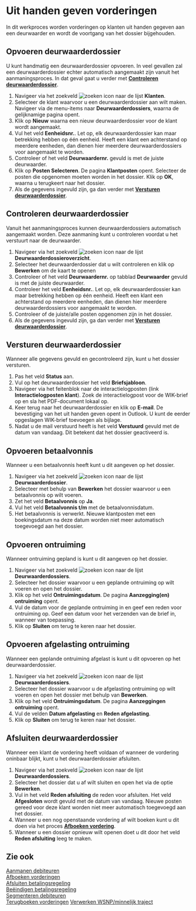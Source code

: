 # Uit handen geven vorderingen

In dit werkproces worden vorderingen op klanten uit handen gegeven aan een deurwaarder en wordt de voortgang van het dossier bijgehouden.

## Opvoeren deurwaarderdossier

U kunt handmatig een deurwaarderdossier opvoeren. In veel gevallen zal een deurwaarderdossier echter automatisch aangemaakt zijn vanuit het aanmaningsproces. In dat geval gaat u verder met **[Controleren deurwaarderdossier](#controleren-deurwaarderdossier)**.

1. Navigeer via het zoekveld ![zoeken icon](/assets/images/zoeken.png "zoeken icon") naar de lijst **Klanten**.
2. Selecteer de klant waarvoor u een deurwaarderdossier aan wilt maken. Navigeer via de menu-items naar  **Deurwaarderdossiers**, waarna de gelijknamige pagina opent.
3. Klik op **Nieuw** waarna een nieuw deurwaarderdossier voor de klant wordt aangemaakt.
4. Vul het veld **Eenheidsnr.**. Let op, elk deurwaarderdossier kan maar betrekking hebben op één eenheid. Heeft een klant een achterstand op meerdere eenheden, dan dienen hier meerdere deurwaarderdossiers voor aangemaakt te worden.
5. Controleer of het veld **Deurwaardernr.** gevuld is met de juiste deurwaarder.
6. Klik op **Posten Selecteren**. De pagina **Klantposten** opent. Selecteer de posten die opgenomen moeten worden in het dossier. Klik op **OK**, waarna u terugkeert naar het dossier.
7. Als de gegevens ingevuld zijn, ga dan verder met **[Versturen deurwaarderdossier](#versturen-deurwaarderdossier)**.

## Controleren deurwaarderdossier

Vanuit het aanmaningsproces kunnen deurwaarderdossiers automatisch aangemaakt worden. Deze aanmaning kunt u controleren voordat u het verstuurt naar de deurwaarder.

1. Navigeer via het zoekveld ![zoeken icon](/assets/images/zoeken.png "zoeken icon") naar de lijst  **Deurwaarderdossieroverzicht**.
2. Selecteer het deurwaarderdossier dat u wilt controleren en klik op **Bewerken** om de kaart te openen
3. Controleer of het veld **Deurwaardernr.** op tabblad **Deurwaarder** gevuld is met de juiste deurwaarder.
4. Controleer het veld **Eenheidsnr.**. Let op, elk deurwaarderdossier kan maar betrekking hebben op één eenheid. Heeft een klant een achterstand op meerdere eenheden, dan dienen hier meerdere deurwaarderdossiers voor aangemaakt te worden. 
5. Controleer of de juiste/alle posten opgenomen zijn in het dossier.
6. Als de gegevens ingevuld zijn, ga dan verder met **[Versturen deurwaarderdossier](#versturen-deurwaarderdossier)**.

## Versturen deurwaarderdossier

Wanneer alle gegevens gevuld en gecontroleerd zijn, kunt u het dossier versturen.

1. Pas het veld **Status** aan.
2. Vul op het deurwaarderdossier het veld **Briefsjabloon**.
3. Navigeer via het feitenblok naar de interactielogposten (link **Interactielogposten klant**). Zoek de interactielogpost voor de WIK-brief op en sla het PDF-document lokaal op.
4. Keer terug naar het deurwaarderdossier en klik op **E-mail**. De bevestiging van het uit handen geven opent in Outlook. U kunt de eerder opgeslagen WIK-brief toevoegen als bijlage.
5. Nadat u de mail verstuurd heeft is het veld **Verstuurd** gevuld met de datum van vandaag. Dit betekent dat het dossier geactiveerd is.

## Opvoeren betaalvonnis

Wanneer u een betaalvonnis heeft kunt u dit aangeven op het dossier.

1. Navigeer via het zoekveld ![zoeken icon](/assets/images/zoeken.png "zoeken icon") naar de lijst **Deurwaarderdossier**.
2. Selecteer met behulp van **Bewerken** het dossier waarvoor u een betaalvonnis op wilt voeren.
3. Zet het veld **Betaalvonnis** op **Ja**.
4. Vul het veld **Betaalvonnis t/m** met de betaalvonnisdatum.
5. Het betaalvonnis is verwerkt. Nieuwe klantposten met een boekingsdatum na deze datum worden niet meer automatisch toegevoegd aan het dossier.

## Opvoeren ontruiming

Wanneer ontruiming gepland is kunt u dit aangeven op het dossier.

1. Navigeer via het zoekveld ![zoeken icon](/assets/images/zoeken.png "zoeken icon") naar de lijst **Deurwaarderdossiers**.
2. Selecteer het dossier waarvoor u een geplande ontruiming op wilt voeren en open het dossier.
3. Klik op het veld **Ontruimingsdatum**. De pagina **Aanzegging(en) ontruiming** opent.
4. Vul de datum voor de geplande ontruiming in en geef een reden voor ontruiming op. Geef een datum voor het verzenden van de brief in, wanneer van toepassing.
5. Klik op **Sluiten** om terug te keren naar het dossier.

## Opvoeren afgelasting ontruiming

Wanneer een geplande ontruiming afgelast is kunt u dit opvoeren op het deurwaarderdossier.

1. Navigeer via het zoekveld ![zoeken icon](/assets/images/zoeken.png "zoeken icon") naar de lijst **Deurwaarderdossiers**.
2. Selecteer het dossier waarvoor u de afgelasting  ontruiming op wilt voeren en open het dossier met behulp van **Bewerken**.
3. Klik op het veld **Ontruimingsdatum**. De pagina **Aanzeggingen ontruiming** opent.
4. Vul de velden **Datum afgelasting** en **Reden afgelasting**.
5. Klik op **Sluiten** om terug te keren naar het dossier.

## Afsluiten deurwaarderdossier

Wanneer een klant de vordering heeft voldaan of wanneer de vordering oninbaar blijkt, kunt u het deurwaarderdossier afsluiten.

1. Navigeer via het zoekveld ![zoeken icon](/assets/images/zoeken.png "zoeken icon") naar de lijst **Deurwaarderdossiers**.
2. Selecteer het dossier dat u af wilt sluiten en open het via de optie **Bewerken**.
3. Vul in het veld **Reden afsluiting** de reden voor afsluiten. Het veld **Afgesloten** wordt gevuld met de datum van vandaag. Nieuwe posten gereed voor deze klant worden niet meer automatisch toegevoegd aan het dossier.
4. Wanneer u een nog openstaande vordering af wilt boeken kunt u dit doen via het proces **[Afboeken vordering](../afboeken-vordering/)**.
5. Wanneer u een dossier opnieuw wilt openen doet u dit door het veld **Reden afsluiting** leeg te maken.

## Zie ook

[Aanmanen debiteuren](../aanmanen-debiteuren/)  
[Afboeken vorderingen](../afboeken-vorderingen/)  
[Afsluiten betalingsregeling](../afsluiten-etalingsregeling/)  
[Beëindigen betalingsregeling](../beeindigen-betalingsregeling/)  
[Segmenteren debiteuren](../segmenteren-debiteuren/)  
[Terugboeken vorderingen](../terugboeken-vorderingen/)
[Verwerken WSNP/minnelijk traject](../verwerken-wsnp-minnelijk-traject/)  
